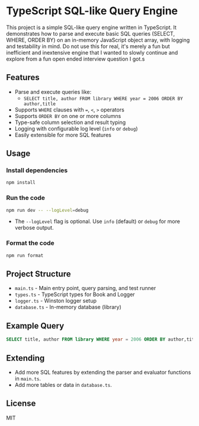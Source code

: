 # TypeScript SQL-like Query Engine

This project is a simple SQL-like query engine written in TypeScript. It demonstrates how to parse and execute basic SQL queries (SELECT, WHERE, ORDER BY) on an in-memory JavaScript object array, with logging and testability in mind.
Do not use this for real, it's merely a fun but inefficient and inextensive engine that I wanted to slowly continue and explore from a fun open ended interview question I got.s

## Features

- Parse and execute queries like:
  - `SELECT title, author FROM library WHERE year = 2006 ORDER BY author,title`
- Supports `WHERE` clauses with `=`, `<`, `>` operators
- Supports `ORDER BY` on one or more columns
- Type-safe column selection and result typing
- Logging with configurable log level (`info` or `debug`)
- Easily extensible for more SQL features

## Usage

### Install dependencies

```bash
npm install
```

### Run the code

```bash
npm run dev -- --logLevel=debug
```

- The `--logLevel` flag is optional. Use `info` (default) or `debug` for more verbose output.

### Format the code

```bash
npm run format
```

## Project Structure

- `main.ts` - Main entry point, query parsing, and test runner
- `types.ts` - TypeScript types for Book and Logger
- `logger.ts` - Winston logger setup
- `database.ts` - In-memory database (library)

## Example Query

```sql
SELECT title, author FROM library WHERE year = 2006 ORDER BY author,title
```

## Extending

- Add more SQL features by extending the parser and evaluator functions in `main.ts`.
- Add more tables or data in `database.ts`.

## License

MIT
